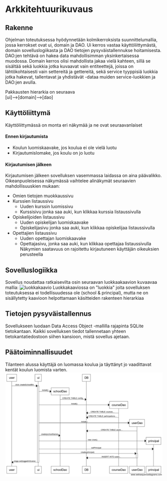 # Arkkitehtuurikuvaus

## Rakenne

Ohjelman toteutuksessa hyödynnetään kolmikerroksista suunnittelumallia, jossa kerrokset ovat ui, domain ja DAO.
Ui kerros vastaa käyttöliittymästä, domain sovelluslogiikasta ja DAO tietojen pysyväistallennukse hoitamisesta.
DAO:jen tehtävä on hakea data mahdollisimman yksinkertaisessa muodossa.
Domain kerros olisi mahdollista jakaa vielä kahteen, sillä se sisältää sekä luokkia jotka kuvaavat vain entiteettejä, joissa on lähtökohtaisesti vain settereitä ja gettereitä, sekä service tyyppisiä luokkia jotka hakevat, tallentavat ja yhdistävät -dataa muiden service-luokkien ja DAO:jen avulla.

Pakkausten hierarkia on seuraava  
[ui]-->[domain]-->[dao]  

## Käyttöliittymä
Käyttöliittymässä on monta eri näkymää ja ne ovat seuraavanlaiset
#### Ennen kirjautumista
 - Koulun luomiskaavake, jos koulua ei ole vielä luotu
 - Kirjautumislomake, jos koulu on jo luotu
#### Kirjautumisen jälkeen
Kirjautumisen jälkeen sovelluksen vasemmassa laidassa on aina päävalikko. Oikeanpuoleisessa näkymässä vaihtelee alinäkymät seuraavien mahdollisuuskien mukaan:
- Omien tietojen muokkaussivu
- Kurssien listaussivu
  - Uuden kurssin luomissivu
  - Kurssisivu jonka saa auki, kun klikkaa kurssia listaussivulla
- Opiskelijoiden listaussivu
  - Uuden opiskelijan luomiskaavake
  - Opiskelijasivu jonka saa auki, kun klikkaa opiskelijaa listaussivulla
- Opettajien listaussivu
  - Uuden opettajan luomiskaavake
  - Opettajasivu, jonka saa auki, kun klikkaa opettajaa listaussivulla
Näkymien saatavuus on rajoitettu kirjautuneen käyttäjän oikeuksien perusteella
## Sovelluslogiikka
Sovellus noudattaa ratkaisevilta osin seuraavan luokkaakaavion kuvaavaa mallia:
<img alt="luokkakaavio" src="https://github.com/anttiollikkala/ot-harjoitustyo/blob/master/do kumentaatio/img/sekvenssikaavio2.png?raw=true" width="500">
Luokkakaaviossa on "luokkia" joita sovelluksen toteutuksessa ei todellisuudessa ole (school & principal), mutta ne on sisällytetty kaavioon helpottamaan käsitteiden rakenteen hierarkiaa
## Tietojen pysyväistallennus

Sovellukseen luodaan Data Access Object -mallilla rajapinta SQLite tietokantaan. 
Kaikki sovelluksen tiedot tallennetaan yhteen tietokantatiedostoon siihen kansioon, mistä sovellus ajetaan.  


## Päätoiminnallisuudet
Tilanteen alussa käyttäjä on luomassa koulua ja täyttänyt jo vaadittavat kentät koulun luomista varten.
<img alt="Sekvenssikaavio" src="https://github.com/anttiollikkala/ot-harjoitustyo/blob/master/dokumentaatio/img/Sekvenssikaavio.png?raw=true">
